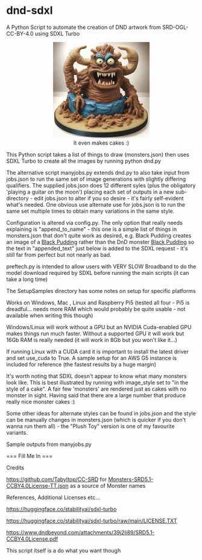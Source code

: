 # dnd-sdxl
A Python Script to automate the creation of DND artwork from SRD-OGL-CC-BY-4.0 using SDXL Turbo

<p align="center">
	<img src="images\roper.jpg" alt="roper" style="zoom:50%;" />
    <br />It even makes cakes :)
</p>
This Python script takes a list of things to draw (monsters.json) then uses SDXL Turbo to create all the images by running python dnd.py

The alternative script manyjobs.py extends dnd.py to also take input from jobs.json to run the same set of image generations with slightly differing qualifiers. The supplied jobs.json does 12 different syles (plus the obligatory 'playing a guitar on the moon') placing each set of outputs in a new sub-directory - edit jobs.json to alter if you so desire - it's fairly self-evident what's needed. One obvious use alternate use for jobs.json is to run the same set multiple times to obtain many variations in the same style.

Configuration is altered via config.py. The only option that really needs explaining is "append_to_name" - this one is a simple list of things in monsters.json that don't quite work as desired, e.g. Black Pudding creates an image of a [Black Pudding](https://en.wikipedia.org/wiki/Black_pudding) rather than the DnD monster [Black Pudding](https://www.dndbeyond.com/monsters/16808-black-pudding) so the text in "appended_text" just below is added to the SDXL request - it's still far from perfect but not nearly as bad.

preftech.py is intended to allow users with VERY SLOW Broadband to do the model download required by SDXL before running the main scripts (it can take a long time)    

The SetupSamples directory has some notes on setup for specific platforms

Works on Windows, Mac , Linux and Raspberry Pi5 (tested all four - Pi5 is dreadful... needs more RAM which would probably be quite usable - not available when writing this though)

Windows/Linux will work without a GPU but an NVIDIA Cuda-enabled GPU makes things run much faster. Without a supported GPU it will work but 16Gb RAM is really needed (it will work in 8Gb but you won't like it...)

If running Linux with a CUDA card it is important to install the latest driver and set use_cuda to True. A sample setup for an AWS G5 instance is included for reference (the fastest results by a huge margin)

It's worth noting that SDXL doesn't appear to know what many monsters look like. This is best illustrated by running with image_style set to "in the style of a cake". A fair few 'monsters' are rendered just as cakes with no monster in sight. Having said that there are a large number that produce really nice monster cakes :)

Some other ideas for alternate styles can be found in jobs.json and the style can be manually changes in monsters.json (which is quicker if you don't wanna run them all) - the "Plush Toy" version is one of my favourite variants.

Sample outputs from manyjobs.py

=== Fill Me In ===

Credits

https://github.com/Tabyltop/CC-SRD for [Monsters-SRD5.1-CCBY4.0License-TT.json](https://github.com/Tabyltop/CC-SRD/blob/main/Monsters-SRD5.1-CCBY4.0License-TT.json) as a source of Monster names

References, Additional Licenses etc...

https://huggingface.co/stabilityai/sdxl-turbo

https://huggingface.co/stabilityai/sdxl-turbo/raw/main/LICENSE.TXT

https://www.dndbeyond.com/attachments/39j2li89/SRD5.1-CCBY4.0License.pdf

This script itself is a do what you want though
